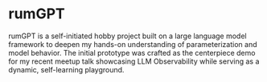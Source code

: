 # rumGPT
rumGPT is a self-initiated hobby project built on a large language model framework to deepen my hands-on understanding of parameterization and model behavior. The initial prototype was crafted as the centerpiece demo for my recent meetup talk showcasing LLM Observability while serving as a dynamic, self-learning playground.
